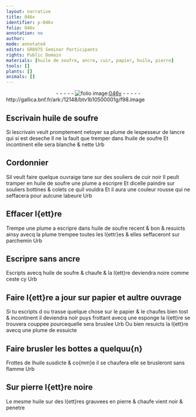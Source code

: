 ```yaml
---
layout: narrative
title: 046v
identifier: p-046v
folio: 046v
annotation: no
author:
mode: annotated
editor: GR8975 Seminar Participants
rights: Public Domain
materials: [huile de soufre, ancre, cuir, papier, huile, pierre]
tools: []
plants: []
animals: []
---
```


<div class="folio" align="center">- - - - - <a href="http://gallica.bnf.fr/ark:/12148/btv1b10500001g/f98.image" target="_blank"><img src="https://cu-mkp.github.io/2017-workshop-edition/assets/photo-icon.png" alt="folio image: " style="display:inline-block; margin-bottom:-3px;"/>046v</a> - - - - - </div> http://gallica.bnf.fr/ark:/12148/btv1b10500001g/f98.image   

## Escrivain <span class="m">huile de soufre</span>

 
 Si lescrivain veult promptement netoyer sa plume de lespesseur de l<span class="m">ancre</span> qui si est deseche Il ne la fault que tremper dans l<span class="m">huile de soufre</span> Et incontinent elle sera blanche & nette Urb
    

## <span class="pro">Cordonnier</span>

 
 Sil veult faire quelque ouvraige tane sur des souliers de <span class="m">cuir</span> noir Il peult tramper en <span class="m">huile de soufre</span> une plume a escripre Et dicelle paindre sur souliers bottines & colets ce quil vouldra Et il aura une couleur rousse qui ne seffacera pour aulcune labeure Urb
    

## Effacer l{ett}re

 
Trempe une plume a escripre dans <span class="m">huile de soufre</span> recent & bon & resuicts ainsy avecq la plume trempee toutes les l{ettr}es & elles seffaceront sur parchemin Urb
    

## Escripre sans <span class="m">ancre</span>

 
Escripts avecq <span class="m">huile de soufre</span> & chaufe & la l{ett}re deviendra noire comme ceste cy Urb
    

## Faire l{ett}re a jour sur <span class="m">papier</span> et aultre ouvrage

 
 Si tu escripts d ou trasse quelque chose sur le <span class="m">papier</span> & le chaufes bien tost & incontinent il deviendra noir puys frottant avecq une esponge la l{ett}re se trouvera couppee pourcequelle sera bruslee Urb Ou bien resuicts la l{ett}re avecq une plume de essuicte
    

## Faire brusler les bottes a quelquu{n}

 
Frottes de l<span class="m">huile</span> susdicte & co{mm}e il se chaufera elle se brusleront sans flamme Urb
    

## Sur <span class="m">pierre</span> l{ett}re noire

 
Le mesme <span class="m">huile</span> sur des l{ett}res grauvees en <span class="m">pierre</span> & chaufe vient noir & penetre
 